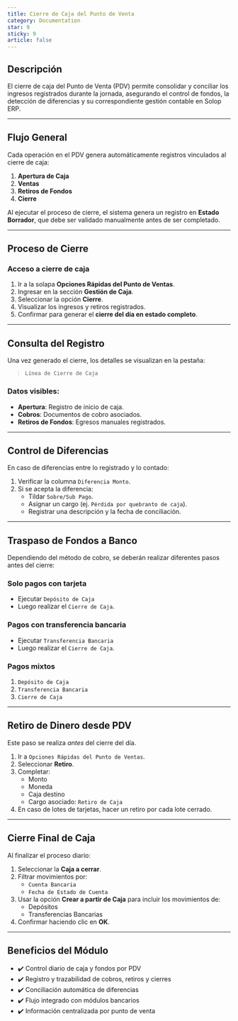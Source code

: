 ```yaml
---
title: Cierre de Caja del Punto de Venta
category: Documentation
star: 9
sticky: 9
article: false
---
```


## Descripción

El cierre de caja del Punto de Venta (PDV) permite consolidar y conciliar los ingresos registrados durante la jornada, asegurando el control de fondos, la detección de diferencias y su correspondiente gestión contable en Solop ERP.

---

## Flujo General

Cada operación en el PDV genera automáticamente registros vinculados al cierre de caja:

1. **Apertura de Caja**
2. **Ventas**
3. **Retiros de Fondos**
4. **Cierre**

Al ejecutar el proceso de cierre, el sistema genera un registro en **Estado Borrador**, que debe ser validado manualmente antes de ser completado.

---

## Proceso de Cierre

### Acceso a cierre de caja

1. Ir a la solapa **Opciones Rápidas del Punto de Ventas**.
2. Ingresar en la sección **Gestión de Caja**.
3. Seleccionar la opción **Cierre**.
4. Visualizar los ingresos y retiros registrados.
5. Confirmar para generar el **cierre del día en estado completo**.

---

## Consulta del Registro

Una vez generado el cierre, los detalles se visualizan en la pestaña:

> `Línea de Cierre de Caja`

### Datos visibles:

- **Apertura**: Registro de inicio de caja.
- **Cobros**: Documentos de cobro asociados.
- **Retiros de Fondos**: Egresos manuales registrados.

---

## Control de Diferencias

En caso de diferencias entre lo registrado y lo contado:

1. Verificar la columna `Diferencia Monto`.
2. Si se acepta la diferencia:
   - Tildar `Sobre/Sub Pago`.
   - Asignar un cargo (ej. `Pérdida por quebranto de caja`).
   - Registrar una descripción y la fecha de conciliación.

---

## Traspaso de Fondos a Banco

Dependiendo del método de cobro, se deberán realizar diferentes pasos antes del cierre:

### Solo pagos con tarjeta

- Ejecutar `Depósito de Caja`
- Luego realizar el `Cierre de Caja`.

### Pagos con transferencia bancaria

- Ejecutar `Transferencia Bancaria`
- Luego realizar el `Cierre de Caja`.

### Pagos mixtos

1. `Depósito de Caja`
2. `Transferencia Bancaria`
3. `Cierre de Caja`

---

## Retiro de Dinero desde PDV

Este paso se realiza *antes* del cierre del día.

1. Ir a `Opciones Rápidas del Punto de Ventas`.
2. Seleccionar **Retiro**.
3. Completar:
   - Monto
   - Moneda
   - Caja destino
   - Cargo asociado: `Retiro de Caja`
4. En caso de lotes de tarjetas, hacer un retiro por cada lote cerrado.

---

## Cierre Final de Caja

Al finalizar el proceso diario:

1. Seleccionar la **Caja a cerrar**.
2. Filtrar movimientos por:
   - `Cuenta Bancaria`
   - `Fecha de Estado de Cuenta`
3. Usar la opción **Crear a partir de Caja** para incluir los movimientos de:
   - Depósitos
   - Transferencias Bancarias
4. Confirmar haciendo clic en **OK**.

---

## Beneficios del Módulo

- ✔️ Control diario de caja y fondos por PDV  
- ✔️ Registro y trazabilidad de cobros, retiros y cierres  
- ✔️ Conciliación automática de diferencias  
- ✔️ Flujo integrado con módulos bancarios  
- ✔️ Información centralizada por punto de venta